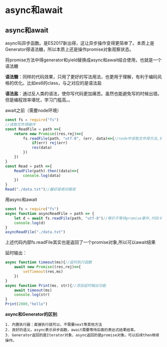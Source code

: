 # async和await



## async和await

async叫异步函数。是ES2017新出得，这让异步操作变得更简单了。本质上是Generator得语法糖，所以本质上还是操作promise对象观察状态。

将promise方法中得generator和yield替换成async和await结合使用，也就是一个语法糖

**语法糖**：同样的代码效果，只用了更好的写法用法，也更用于理解，有利于编码风格的优化。比如es6的class，与之对应的是语法盐

**语法盐**：通过反人类的语法，使你写代码更加痛苦。虽然也能避免写的时候出错。但是编程效率堪忧，学习门槛高。。

await之前（需要node环境）

```js
const fs = require("fs")
//读取文件得操作
const ReadFile = path =>{
    return new Promise((res,rej)=>{
        fs.readFile(path, "utf-8", (err, data)=>{//node中读取文件得方法,异步方法
            if(err) rej(err)
            res(data)
        })
    })
}
const Read = path =>{
    ReadFile(path).then((data)=>{
        console.log(data)
    })
}
Read("./data.txt")//最好是绝对路径
```

用async和await

```js
const fs = require("fs")
async function asyncReadFile = path => {
    let d = await fs.readFile(path, "utf-8")//等价于等待promise事件,代码卡住
    console.log(d)
}
asyncReadFile("./data.txt")
```

上述代码内部fs.readFile其实也是返回了一个promise对象,所以可以await结果

延时输出：

```js
async function timeout(ms){//延时执行函数
	await new Promise((res,rej)=>{
		setTimeout(res,ms)
	})
}
async function Print(ms, str){//添加延时输出功能
	await timeout(ms)
	console.log(str)
}
Print(2000,"hello")
```

**async和Generator的区别**:

 	1. 内置执行器：直接执行就可以，不需要next等其他方法
 	2. 良好的语义。async表示异步函数，await需要等待后面的表达式结果结束。
 	3. Generator返回的是Iterator对象，async返回的是promise对象。可以后续then继续操作。



